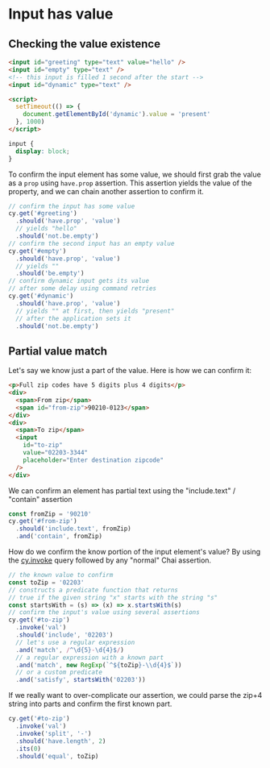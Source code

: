 # Input has value

## Checking the value existence

<!-- fiddle Input element has some value -->

```html
<input id="greeting" type="text" value="hello" />
<input id="empty" type="text" />
<!-- this input is filled 1 second after the start -->
<input id="dynamic" type="text" />
```

```html hide
<script>
  setTimeout(() => {
    document.getElementById('dynamic').value = 'present'
  }, 1000)
</script>
```

```css hide
input {
  display: block;
}
```

To confirm the input element has some value, we should first grab the value as a `prop` using `have.prop` assertion. This assertion yields the value of the property, and we can chain another assertion to confirm it.

```js
// confirm the input has some value
cy.get('#greeting')
  .should('have.prop', 'value')
  // yields "hello"
  .should('not.be.empty')
// confirm the second input has an empty value
cy.get('#empty')
  .should('have.prop', 'value')
  // yields ""
  .should('be.empty')
// confirm dynamic input gets its value
// after some delay using command retries
cy.get('#dynamic')
  .should('have.prop', 'value')
  // yields "" at first, then yields "present"
  // after the application sets it
  .should('not.be.empty')
```

<!-- fiddle-end -->

## Partial value match

Let's say we know just a part of the value. Here is how we can confirm it:

<!-- fiddle Partial value match -->

```html
<p>Full zip codes have 5 digits plus 4 digits</p>
<div>
  <span>From zip</span>
  <span id="from-zip">90210-0123</span>
</div>
<div>
  <span>To zip</span>
  <input
    id="to-zip"
    value="02203-3344"
    placeholder="Enter destination zipcode"
  />
</div>
```

We can confirm an element has partial text using the "include.text" / "contain" assertion

```js hide
const fromZip = '90210'
cy.get('#from-zip')
  .should('include.text', fromZip)
  .and('contain', fromZip)
```

How do we confirm the know portion of the input element's value? By using the [cy.invoke](https://on.cypress.io/invoke) query followed by any "normal" Chai assertion.

```js hide
// the known value to confirm
const toZip = '02203'
// constructs a predicate function that returns
// true if the given string "x" starts with the string "s"
const startsWith = (s) => (x) => x.startsWith(s)
// confirm the input's value using several assertions
cy.get('#to-zip')
  .invoke('val')
  .should('include', '02203')
  // let's use a regular expression
  .and('match', /^\d{5}-\d{4}$/)
  // a regular expression with a known part
  .and('match', new RegExp(`^${toZip}-\\d{4}$`))
  // or a custom predicate
  .and('satisfy', startsWith('02203'))
```

If we really want to over-complicate our assertion, we could parse the zip+4 string into parts and confirm the first known part.

```js hide
cy.get('#to-zip')
  .invoke('val')
  .invoke('split', '-')
  .should('have.length', 2)
  .its(0)
  .should('equal', toZip)
```

<!-- fiddle-end -->
